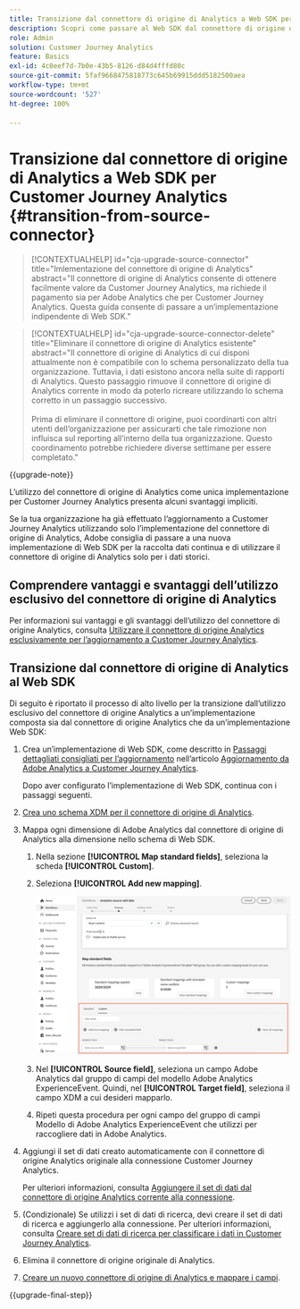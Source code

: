 ```yaml
---
title: Transizione dal connettore di origine di Analytics a Web SDK per Customer Journey Analytics
description: Scopri come passare al Web SDK dal connettore di origine di Analytics durante l’aggiornamento a Customer Journey Analytics
role: Admin
solution: Customer Journey Analytics
feature: Basics
exl-id: 4c0eef7d-7b0e-43b5-8126-d84d4fffd80c
source-git-commit: 5faf9668475818773c645b69915ddd5182500aea
workflow-type: tm+mt
source-wordcount: '527'
ht-degree: 100%

---
```


# Transizione dal connettore di origine di Analytics a Web SDK per Customer Journey Analytics {#transition-from-source-connector}

<!-- markdownlint-disable MD034 -->

>[!CONTEXTUALHELP]
>id="cja-upgrade-source-connector"
>title="Imlementazione del connettore di origine di Analytics"
>abstract="Il connettore di origine di Analytics consente di ottenere facilmente valore da Customer Journey Analytics, ma richiede il pagamento sia per Adobe Analytics che per Customer Journey Analytics. Questa guida consente di passare a un’implementazione indipendente di Web SDK."

<!-- markdownlint-enable MD034 -->

<!-- markdownlint-disable MD034 -->

>[!CONTEXTUALHELP]
>id="cja-upgrade-source-connector-delete"
>title="Eliminare il connettore di origine di Analytics esistente"
>abstract="Il connettore di origine di Analytics di cui disponi attualmente non è compatibile con lo schema personalizzato della tua organizzazione. Tuttavia, i dati esistono ancora nella suite di rapporti di Analytics. Questo passaggio rimuove il connettore di origine di Analytics corrente in modo da poterlo ricreare utilizzando lo schema corretto in un passaggio successivo.<br><br>Prima di eliminare il connettore di origine, puoi coordinarti con altri utenti dell’organizzazione per assicurarti che tale rimozione non influisca sul reporting all’interno della tua organizzazione. Questo coordinamento potrebbe richiedere diverse settimane per essere completato."

<!-- markdownlint-enable MD034 -->

{{upgrade-note}}

L’utilizzo del connettore di origine di Analytics come unica implementazione per Customer Journey Analytics presenta alcuni svantaggi impliciti.

Se la tua organizzazione ha già effettuato l’aggiornamento a Customer Journey Analytics utilizzando solo l’implementazione del connettore di origine di Analytics, Adobe consiglia di passare a una nuova implementazione di Web SDK per la raccolta dati continua e di utilizzare il connettore di origine di Analytics solo per i dati storici.

## Comprendere vantaggi e svantaggi dell’utilizzo esclusivo del connettore di origine di Analytics

Per informazioni sui vantaggi e gli svantaggi dell’utilizzo del connettore di origine Analytics, consulta [Utilizzare il connettore di origine Analytics esclusivamente per l’aggiornamento a Customer Journey Analytics](/help/getting-started/cja-upgrade/cja-upgrade-alternative-source-connector.md).

## Transizione dal connettore di origine di Analytics al Web SDK

Di seguito è riportato il processo di alto livello per la transizione dall’utilizzo esclusivo del connettore di origine Analytics a un’implementazione composta sia dal connettore di origine Analytics che da un’implementazione Web SDK:

1. Crea un’implementazione di Web SDK, come descritto in [Passaggi dettagliati consigliati per l’aggiornamento](/help/getting-started/cja-upgrade/cja-upgrade-recommendations.md#detailed-recommended-upgrade-steps) nell’articolo [Aggiornamento da Adobe Analytics a Customer Journey Analytics](/help/getting-started/cja-upgrade/cja-upgrade-recommendations.md).

   Dopo aver configurato l’implementazione di Web SDK, continua con i passaggi seguenti.

1. [Crea uno schema XDM per il connettore di origine di Analytics](/help/getting-started/cja-upgrade/cja-upgrade-source-connector-schema.md).

1. Mappa ogni dimensione di Adobe Analytics dal connettore di origine di Analytics alla dimensione nello schema di Web SDK.

   1. Nella sezione **[!UICONTROL Map standard fields]**, seleziona la scheda **[!UICONTROL Custom]**.

   1. Seleziona **[!UICONTROL Add new mapping]**.

      ![mappa campi schema](assets/schema-mapping.png)

   1. Nel **[!UICONTROL Source field]**, seleziona un campo Adobe Analytics dal gruppo di campi del modello Adobe Analytics ExperienceEvent. Quindi, nel **[!UICONTROL Target field]**, seleziona il campo XDM a cui desideri mapparlo.

   1. Ripeti questa procedura per ogni campo del gruppo di campi Modello di Adobe Analytics ExperienceEvent che utilizzi per raccogliere dati in Adobe Analytics.

1. Aggiungi il set di dati creato automaticamente con il connettore di origine Analytics originale alla connessione Customer Journey Analytics.

   Per ulteriori informazioni, consulta [Aggiungere il set di dati dal connettore di origine Analytics corrente alla connessione](/help/getting-started/cja-upgrade/cja-upgrade-source-connector-dataset.md).

1. (Condizionale) Se utilizzi i set di dati di ricerca, devi creare il set di dati di ricerca e aggiungerlo alla connessione. Per ulteriori informazioni, consulta [Creare set di dati di ricerca per classificare i dati in Customer Journey Analytics](/help/getting-started/cja-upgrade/cja-upgrade-dataset-lookup.md).

1. Elimina il connettore di origine originale di Analytics. <!-- need to add steps somewhere about how to do this -->

1. [Creare un nuovo connettore di origine di Analytics e mappare i campi](/help/getting-started/cja-upgrade/cja-upgrade-source-connector.md).

{{upgrade-final-step}}
